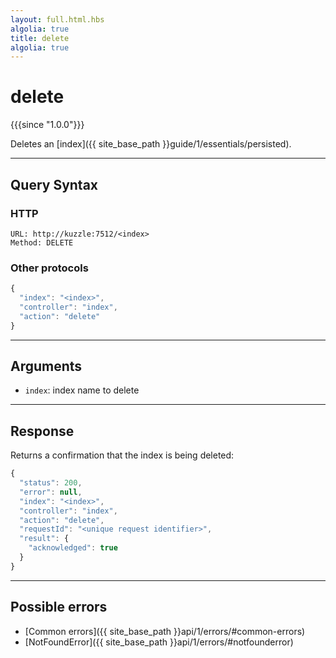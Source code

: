 ```yaml
---
layout: full.html.hbs
algolia: true
title: delete
algolia: true
---
```


# delete

{{{since "1.0.0"}}}

Deletes an [index]({{ site_base_path }}guide/1/essentials/persisted).

---

## Query Syntax

### HTTP

```http
URL: http://kuzzle:7512/<index>
Method: DELETE
```

### Other protocols


```js
{
  "index": "<index>",
  "controller": "index",
  "action": "delete"
}
```

---

## Arguments

* `index`: index name to delete

---

## Response

Returns a confirmation that the index is being deleted:

```js
{
  "status": 200,
  "error": null,
  "index": "<index>",
  "controller": "index",
  "action": "delete",
  "requestId": "<unique request identifier>",
  "result": {
    "acknowledged": true
  }
}
```

---

## Possible errors

- [Common errors]({{ site_base_path }}api/1/errors/#common-errors)
- [NotFoundError]({{ site_base_path }}api/1/errors/#notfounderror)

